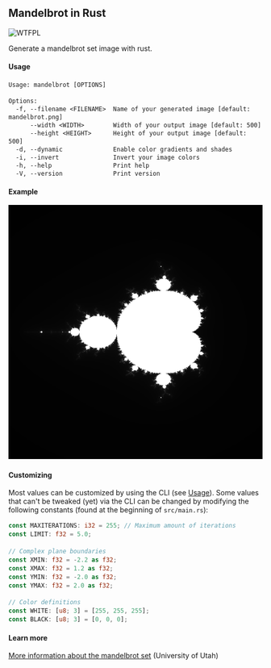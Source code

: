 ## Mandelbrot in Rust

![WTFPL](http://www.wtfpl.net/wp-content/uploads/2012/12/wtfpl-badge-1.png)

Generate a mandelbrot set image with rust.

#### Usage

```
Usage: mandelbrot [OPTIONS]

Options:
  -f, --filename <FILENAME>  Name of your generated image [default: mandelbrot.png]
      --width <WIDTH>        Width of your output image [default: 500]
      --height <HEIGHT>      Height of your output image [default: 500]
  -d, --dynamic              Enable color gradients and shades
  -i, --invert               Invert your image colors
  -h, --help                 Print help
  -V, --version              Print version

```

#### Example

![Mandelbrot Demo image](demo/mandelbrot.png)

#### Customizing

Most values can be customized by using the CLI (see [Usage](#usage)). Some values that can't be tweaked (yet) via the CLI can be changed by modifying the following constants (found at the beginning of `src/main.rs`):

```rs
const MAXITERATIONS: i32 = 255; // Maximum amount of iterations
const LIMIT: f32 = 5.0;

// Complex plane boundaries
const XMIN: f32 = -2.2 as f32;
const XMAX: f32 = 1.2 as f32;
const YMIN: f32 = -2.0 as f32;
const YMAX: f32 = 2.0 as f32;

// Color definitions
const WHITE: [u8; 3] = [255, 255, 255];
const BLACK: [u8; 3] = [0, 0, 0];
```

#### Learn more

[More information about the mandelbrot set](https://www.math.utah.edu/~alfeld/math/mandelbrot/mandelbrot.html) (University of Utah)